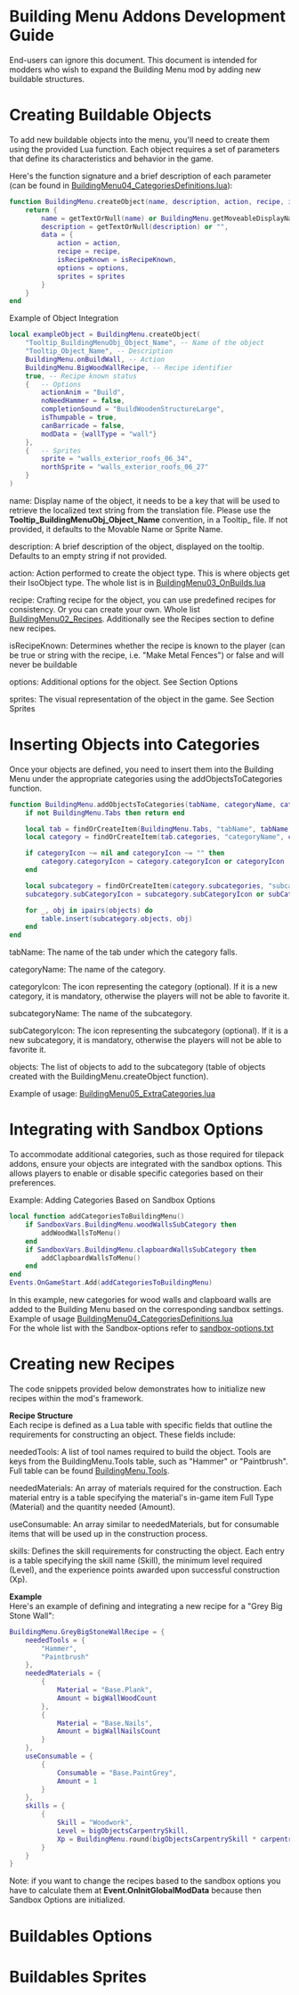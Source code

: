 # Building Menu Addons Development Guide

End-users can ignore this document. 
This document is intended for modders who wish to expand the Building Menu mod by adding new buildable structures.

# Creating Buildable Objects


To add new buildable objects into the menu, you'll need to create them using the provided Lua function. Each object requires a set of parameters that define its characteristics and behavior in the game.

Here's the function signature and a brief description of each parameter (can be found in [BuildingMenu04_CategoriesDefinitions.lua](https://github.com/eI1on/pz-building-menu/blob/2797ac20eb03e65ad8b7ddc1d45a263614fcdcc2/Contents/mods/BuildingMenu/media/lua/client/BuildingMenu04_CategoriesDefinitions.lua#L38-L50)):

```lua
function BuildingMenu.createObject(name, description, action, recipe, isRecipeKnown, options, sprites)
    return {
        name = getTextOrNull(name) or BuildingMenu.getMoveableDisplayName(sprites.sprite) or sprites.sprite,
        description = getTextOrNull(description) or "",
        data = {
            action = action,
            recipe = recipe,
            isRecipeKnown = isRecipeKnown,
            options = options,
            sprites = sprites
        }
    }
end
```
Example of Object Integration
```lua
local exampleObject = BuildingMenu.createObject(
    "Tooltip_BuildingMenuObj_Object_Name", -- Name of the object
    "Tooltip_Object_Name", -- Description
    BuildingMenu.onBuildWall, -- Action
    BuildingMenu.BigWoodWallRecipe, -- Recipe identifier
    true, -- Recipe known status
    {   -- Options
        actionAnim = "Build", 
        noNeedHammer = false,
        completionSound = "BuildWoodenStructureLarge",
        isThumpable = true,
        canBarricade = false,
        modData = {wallType = "wall"}
    },
    {   -- Sprites
        sprite = "walls_exterior_roofs_06_34", 
        northSprite = "walls_exterior_roofs_06_27"
    }
)
```
name: Display name of the object, it needs to be a key that will be used to retrieve the localized text string from the translation file. Please use the **Tooltip_BuildingMenuObj_Object_Name** convention, in a Tooltip_ file. If not provided, it defaults to the Movable Name or Sprite Name.  

description: A brief description of the object, displayed on the tooltip. Defaults to an empty string if not provided.  

action: Action performed to create the object type. This is where objects get their IsoObject type. The whole list is in [BuildingMenu03_OnBuilds.lua](https://github.com/eI1on/pz-building-menu/blob/main/Contents/mods/BuildingMenu/media/lua/client/BuildingMenu03_OnBuilds.lua)  

recipe: Crafting recipe for the object, you can use predefined recipes for consistency. Or you can create your own. Whole list 
[BuildingMenu02_Recipes](https://github.com/eI1on/pz-building-menu/blob/main/Contents/mods/BuildingMenu/media/lua/client/BuildingMenu02_Recipes.lua). Additionally see the Recipes section to define new recipes.  

isRecipeKnown: Determines whether the recipe is known to the player (can be true or string with the recipe, i.e. "Make Metal Fences") or false and will never be buildable  

options: Additional options for the object. See Section Options  

sprites: The visual representation of the object in the game. See Section Sprites  

# Inserting Objects into Categories


Once your objects are defined, you need to insert them into the Building Menu under the appropriate categories using the addObjectsToCategories function.


```lua
function BuildingMenu.addObjectsToCategories(tabName, categoryName, categoryIcon, subcategoryName, subCategoryIcon, objects)
    if not BuildingMenu.Tabs then return end

    local tab = findOrCreateItem(BuildingMenu.Tabs, "tabName", tabName, {tabName = tabName, categories = {}})
    local category = findOrCreateItem(tab.categories, "categoryName", categoryName, {categoryName = categoryName, subcategories = {}})

    if categoryIcon ~= nil and categoryIcon ~= "" then
        category.categoryIcon = category.categoryIcon or categoryIcon
    end

    local subcategory = findOrCreateItem(category.subcategories, "subcategoryName", subcategoryName, {subcategoryName = subcategoryName, objects = {}})
    subcategory.subCategoryIcon = subcategory.subCategoryIcon or subCategoryIcon

    for _, obj in ipairs(objects) do
        table.insert(subcategory.objects, obj)
    end
end
```

tabName: The name of the tab under which the category falls.  

categoryName: The name of the category.  

categoryIcon: The icon representing the category (optional). If it is a new category, it is mandatory, otherwise the players will not be able to favorite it.  

subcategoryName: The name of the subcategory.  

subCategoryIcon: The icon representing the subcategory (optional). If it is a new subcategory, it is mandatory, otherwise the players will not be able to favorite it.  

objects: The list of objects to add to the subcategory (table of objects created with the BuildingMenu.createObject function).  

Example of usage: [BuildingMenu05_ExtraCategories.lua](https://github.com/eI1on/pz-building-menu/blob/2797ac20eb03e65ad8b7ddc1d45a263614fcdcc2/Contents/mods/BuildingMenu/media/lua/client/BuildingMenu05_ExtraCategories.lua#L1066-L1073)

#  Integrating with Sandbox Options


To accommodate additional categories, such as those required for tilepack addons, ensure your objects are integrated with the sandbox options. This allows players to enable or disable specific categories based on their preferences.

Example: Adding Categories Based on Sandbox Options
```lua
local function addCategoriesToBuildingMenu()
    if SandboxVars.BuildingMenu.woodWallsSubCategory then
        addWoodWallsToMenu()
    end
    if SandboxVars.BuildingMenu.clapboardWallsSubCategory then
        addClapboardWallsToMenu()
    end
end
Events.OnGameStart.Add(addCategoriesToBuildingMenu)

```

In this example, new categories for wood walls and clapboard walls are added to the Building Menu based on the corresponding sandbox settings.
Example of usage [BuildingMenu04_CategoriesDefinitions.lua](https://github.com/eI1on/pz-building-menu/blob/2797ac20eb03e65ad8b7ddc1d45a263614fcdcc2/Contents/mods/BuildingMenu/media/lua/client/BuildingMenu04_CategoriesDefinitions.lua#L35186-L35323)  
For the whole list with the Sandbox-options refer to [sandbox-options.txt](https://github.com/eI1on/pz-building-menu/blob/main/Contents/mods/BuildingMenu/media/sandbox-options.txt)



#  Creating new Recipes

The code snippets provided below demonstrates how to initialize new recipes within the mod's framework.

**Recipe Structure**  
Each recipe is defined as a Lua table with specific fields that outline the requirements for constructing an object. These fields include:

neededTools: A list of tool names required to build the object. Tools are keys from the BuildingMenu.Tools table, such as "Hammer" or "Paintbrush". Full table can be found [BuildingMenu.Tools](https://github.com/eI1on/pz-building-menu/blob/2797ac20eb03e65ad8b7ddc1d45a263614fcdcc2/Contents/mods/BuildingMenu/media/lua/client/BuildingMenu01_Main.lua#L42-L121).

neededMaterials: An array of materials required for the construction. Each material entry is a table specifying the material's in-game item Full Type (Material) and the quantity needed (Amount).  

useConsumable: An array similar to neededMaterials, but for consumable items that will be used up in the construction process.  

skills: Defines the skill requirements for constructing the object. Each entry is a table specifying the skill name (Skill), the minimum level required (Level), and the experience points awarded upon successful construction (Xp).  

**Example**  
Here's an example of defining and integrating a new recipe for a "Grey Big Stone Wall":
```lua
BuildingMenu.GreyBigStoneWallRecipe = {
    neededTools = {
        "Hammer", 
        "Paintbrush"
    },
    neededMaterials = {
        {
            Material = "Base.Plank", 
            Amount = bigWallWoodCount
        },
        {
            Material = "Base.Nails", 
            Amount = bigWallNailsCount
        }
    },
    useConsumable = {
        {
            Consumable = "Base.PaintGrey", 
            Amount = 1
        }
    },
    skills = {
        {
            Skill = "Woodwork", 
            Level = bigObjectsCarpentrySkill, 
            Xp = BuildingMenu.round(bigObjectsCarpentrySkill * carpentryXpPerLevel)
        }
    }
}
```
Note: if you want to change the recipes based to the sandbox options you have to calculate them at **Event.OnInitGlobalModData** because then Sandbox Options are initialized.


# Buildables Options  
# Buildables Sprites